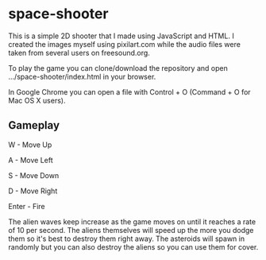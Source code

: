 # space-shooter

This is a simple 2D shooter that I made using JavaScript and HTML. I created the
images myself using pixilart.com while the audio files were taken from several
users on freesound.org.

To play the game you can clone/download the repository and open
.../space-shooter/index.html in your browser.

In Google Chrome you can open a file with Control + O (Command + O for Mac OS X
users).

## Gameplay

W - Move Up

A - Move Left

S - Move Down

D - Move Right

Enter - Fire

The alien waves keep increase as the game moves on until it reaches a rate of 10
per second. The aliens themselves will speed up the more you dodge them so it's
best to destroy them right away. The asteroids will spawn in randomly but you
can also destroy the aliens so you can use them for cover. 
